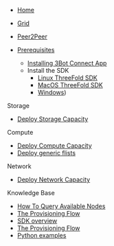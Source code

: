 * [Home](/)
* [Grid](/grid/README.md)
* [Peer2Peer](/grid/peer2peer_storage_compute/README.md)

* [Prerequisites](/grid/peer2peer_storage_compute/prerequisitesgrid/prerequisites.md)
    * [Installing 3Bot Connect App](/grid/peer2peer_storage_compute/prerequisites/3bot-connect-app.md)
    * Install the SDK
      * [Linux ThreeFold SDK](/grid/peer2peer_storage_compute/prerequisites/threefold-sdk-linux.md)
      * [MacOS ThreeFold SDK](/grid/peer2peer_storage_compute/prerequisites/threefold-sdk-macos.md)
      * [Windows](/grid/peer2peer_storage_compute/prerequisites/threefold-sdk-windows.md))

Storage
* [Deploy Storage Capacity](/grid/peer2peer_storage_compute/use_cases/storage.md)

Compute

* [Deploy Compute Capacity](/grid/peer2peer_storage_compute/use_cases/compute.md)
* [Deploy generic flists](/grid/peer2peer_storage_compute/use_cases/generic-flist.md)

Network
* [Deploy Network Capacity](/grid/peer2peer_storage_compute/use_cases/compute.md)

Knowledge Base
* [How To Query Available Nodes](/grid/peer2peer_storage_compute/general/query-nodes.md)
* [The Provisioning Flow](/grid/peer2peer_storage_compute/general/provisioningflow.md)
* [SDK overview](/grid/peer2peer_storage_compute/general/jumpscale_SDK/README.md)
* [The Provisioning Flow](/grid/peer2peer_storage_compute/general/provisioningflow.md)
* [Python examples](/grid/peer2peer_storage_compute/use_cases/examples/README.md)
